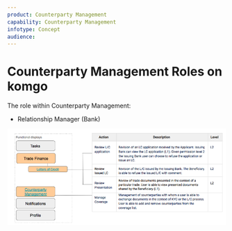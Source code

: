 ```yaml
---
product: Counterparty Management
capability: Counterparty Management
infotype: Concept
audience:
---
```


# Counterparty Management Roles on komgo

The role within Counterparty Management:

* Relationship Manager \(Bank\)

![](/assets/user_manual_4.png)